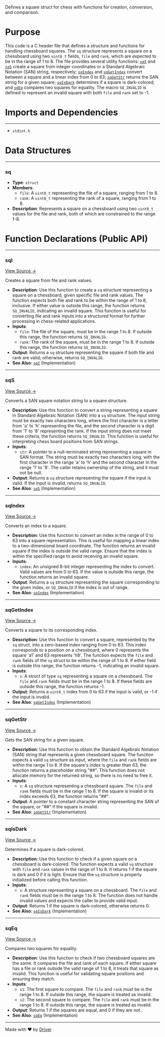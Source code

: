 <!--------------------------------------------------------------------------------->
<!-- IMPORTANT: This file is auto-generated by Driver (https://driver.ai). -------->
<!-- Manual edits may be overwritten on future commits. --------------------------->
<!--------------------------------------------------------------------------------->

Defines a square struct for chess with functions for creation, conversion, and comparison.

# Purpose
This code is a C header file that defines a structure and functions for handling chessboard squares. The `sq` structure represents a square on a chessboard using two `uint8_t` fields, `file` and `rank`, which are expected to be in the range of 1 to 8. The file provides several utility functions: [`sqI`](<#sqi>) and [`sqS`](<#sqs>) create a square from integer coordinates or a Standard Algebraic Notation (SAN) string, respectively; [`sqIndex`](<#sqindex>) and [`sqGetIndex`](<#sqgetindex>) convert between a square and a linear index from 0 to 63; [`sqGetStr`](<#sqgetstr>) returns the SAN string for a given square; [`sqIsDark`](<#sqisdark>) determines if a square is dark-colored; and [`sqEq`](<#sqeq>) compares two squares for equality. The macro `SQ_INVALID` is defined to represent an invalid square with both `file` and `rank` set to -1.
# Imports and Dependencies

---
- `stdint.h`


# Data Structures

---
### sq
- **Type**: ``struct``
- **Members**:
    - ``file``: A `uint8_t` representing the file of a square, ranging from 1 to 8.
    - ``rank``: A `uint8_t` representing the rank of a square, ranging from 1 to 8.
- **Description**: Represents a square on a chessboard using two `uint8_t` values for the file and rank, both of which are constrained to the range 1-8.


# Function Declarations (Public API)

---
### sqI<!-- {{#callable_declaration:sqI}} -->
[View Source →](<../../../../../chesslib/include/chesslib/square.h#L20>)

Creates a square from file and rank values.
- **Description**: Use this function to create a `sq` structure representing a square on a chessboard, given specific file and rank values. The function expects both file and rank to be within the range of 1 to 8, inclusive. If either value is outside this range, the function returns `SQ_INVALID`, indicating an invalid square. This function is useful for converting file and rank inputs into a structured format for further processing in chess-related applications.
- **Inputs**:
    - `file`: The file of the square, must be in the range 1 to 8. If outside this range, the function returns `SQ_INVALID`.
    - `rank`: The rank of the square, must be in the range 1 to 8. If outside this range, the function returns `SQ_INVALID`.
- **Output**: Returns a `sq` structure representing the square if both file and rank are valid; otherwise, returns `SQ_INVALID`.
- **See Also**: [`sqI`](<../../src/chesslib/square.c.md#sqi>)  (Implementation)


---
### sqS<!-- {{#callable_declaration:sqS}} -->
[View Source →](<../../../../../chesslib/include/chesslib/square.h#L22>)

Converts a SAN square notation string to a square structure.
- **Description**: Use this function to convert a string representing a square in Standard Algebraic Notation (SAN) into a `sq` structure. The input string must be exactly two characters long, where the first character is a letter from 'a' to 'h' representing the file, and the second character is a digit from '1' to '8' representing the rank. If the input string does not meet these criteria, the function returns `SQ_INVALID`. This function is useful for interpreting chess board positions from SAN strings.
- **Inputs**:
    - `str`: A pointer to a null-terminated string representing a square in SAN format. The string must be exactly two characters long, with the first character in the range 'a' to 'h' and the second character in the range '1' to '8'. The caller retains ownership of the string, and it must not be null.
- **Output**: Returns a `sq` structure representing the square if the input is valid. If the input is invalid, returns `SQ_INVALID`.
- **See Also**: [`sqS`](<../../src/chesslib/square.c.md#sqs>)  (Implementation)


---
### sqIndex<!-- {{#callable_declaration:sqIndex}} -->
[View Source →](<../../../../../chesslib/include/chesslib/square.h#L25>)

Converts an index to a square.
- **Description**: Use this function to convert an index in the range of 0 to 63 into a square representation. This is useful for mapping a linear index to a two-dimensional board coordinate. The function returns an invalid square if the index is outside the valid range. Ensure that the index is within the specified range to avoid receiving an invalid square.
- **Inputs**:
    - `index`: An unsigned 8-bit integer representing the index to convert. Valid values are from 0 to 63. If the value is outside this range, the function returns an invalid square.
- **Output**: Returns a `sq` structure representing the square corresponding to the given index, or `SQ_INVALID` if the index is out of range.
- **See Also**: [`sqIndex`](<../../src/chesslib/square.c.md#sqindex>)  (Implementation)


---
### sqGetIndex<!-- {{#callable_declaration:sqGetIndex}} -->
[View Source →](<../../../../../chesslib/include/chesslib/square.h#L26>)

Converts a square to its corresponding index.
- **Description**: Use this function to convert a square, represented by the `sq` struct, into a zero-based index ranging from 0 to 63. This index corresponds to a position on a chessboard, where 0 represents the square 'a1' and 63 represents 'h8'. The function expects the `file` and `rank` fields of the `sq` struct to be within the range of 1 to 8. If either field is outside this range, the function returns -1, indicating an invalid square.
- **Inputs**:
    - `s`: A struct of type `sq` representing a square on a chessboard. The `file` and `rank` fields must be in the range 1 to 8. If these fields are outside this range, the function returns -1.
- **Output**: Returns a `uint8_t` index from 0 to 63 if the input is valid, or -1 if the input is invalid.
- **See Also**: [`sqGetIndex`](<../../src/chesslib/square.c.md#sqgetindex>)  (Implementation)


---
### sqGetStr<!-- {{#callable_declaration:sqGetStr}} -->
[View Source →](<../../../../../chesslib/include/chesslib/square.h#L29>)

Gets the SAN string for a given square.
- **Description**: Use this function to obtain the Standard Algebraic Notation (SAN) string that represents a given chessboard square. The function expects a valid `sq` structure as input, where the `file` and `rank` fields are within the range 1 to 8. If the square's index is greater than 63, the function returns a placeholder string "##". This function does not allocate memory for the returned string, so there is no need to free it.
- **Inputs**:
    - `s`: A `sq` structure representing a chessboard square. The `file` and `rank` fields must be in the range 1 to 8. If the square is invalid or its index exceeds 63, the function returns "##".
- **Output**: A pointer to a constant character string representing the SAN of the square, or "##" if the square is invalid.
- **See Also**: [`sqGetStr`](<../../src/chesslib/square.c.md#sqgetstr>)  (Implementation)


---
### sqIsDark<!-- {{#callable_declaration:sqIsDark}} -->
[View Source →](<../../../../../chesslib/include/chesslib/square.h#L32>)

Determines if a square is dark-colored.
- **Description**: Use this function to check if a given square on a chessboard is dark-colored. The function expects a valid `sq` structure with `file` and `rank` values in the range of 1 to 8. It returns 1 if the square is dark and 0 if it is light. Ensure that the `sq` structure is properly initialized before calling this function.
- **Inputs**:
    - `s`: A structure representing a square on a chessboard. The `file` and `rank` fields must be in the range 1 to 8. The function does not handle invalid values and expects the caller to provide valid input.
- **Output**: Returns 1 if the square is dark-colored, otherwise returns 0.
- **See Also**: [`sqIsDark`](<../../src/chesslib/square.c.md#sqisdark>)  (Implementation)


---
### sqEq<!-- {{#callable_declaration:sqEq}} -->
[View Source →](<../../../../../chesslib/include/chesslib/square.h#L35>)

Compares two squares for equality.
- **Description**: Use this function to check if two chessboard squares are the same. It compares the file and rank of each square. If either square has a file or rank outside the valid range of 1 to 8, it treats that square as invalid. This function is useful for validating square positions and ensuring they match.
- **Inputs**:
    - `s1`: The first square to compare. The `file` and `rank` must be in the range 1 to 8. If outside this range, the square is treated as invalid.
    - `s2`: The second square to compare. The `file` and `rank` must be in the range 1 to 8. If outside this range, the square is treated as invalid.
- **Output**: Returns 1 if the squares are equal, and 0 if they are not.
- **See Also**: [`sqEq`](<../../src/chesslib/square.c.md#sqeq>)  (Implementation)



---
Made with ❤️ by [Driver](https://www.driver.ai/)
